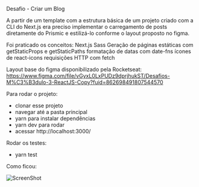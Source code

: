 Desafio - Criar um Blog

A partir de um template com a estrutura básica de um projeto criado com a CLI do Next.js era preciso implementar
o carregamento de posts diretamente do Prismic e estilizá-lo conforme o layout proposto no figma.

Foi praticado os conceitos:
Next.js
Sass
Geração de páginas estáticas com getStaticProps e getStaticPaths
formatação de datas com date-fns
ícones de react-icons
requisições HTTP com fetch

Layout base do figma disponibilizado pela Rocketseat: https://www.figma.com/file/vGyxL0LxPUDz9dprjhukST/Desafios-M%C3%B3dulo-3-ReactJS-Copy?fuid=862698491807544570

Para rodar o projeto:

- clonar esse projeto
- navegar até a pasta principal
- yarn para instalar dependências
- yarn dev para rodar
- acessar http://localhost:3000/

Rodar os testes:

- yarn test

Como ficou:

![ScreenShot]()
